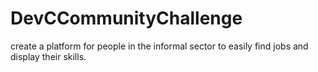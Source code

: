 # DevCCommunityChallenge
create a platform for people in the informal sector to easily find jobs and display their skills.
